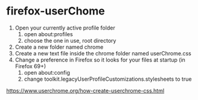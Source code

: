 # firefox-userChome
1. Open your currently active profile folder
    1. open about:profiles
    2. choose the one in use, root directory
2. Create a new folder named chrome
3. Create a new text file inside the chrome folder named userChrome.css
4. Change a preference in Firefox so it looks for your files at startup (in Firefox 69+)
    1. open about:config
    2. change toolkit.legacyUserProfileCustomizations.stylesheets to true
  
https://www.userchrome.org/how-create-userchrome-css.html
